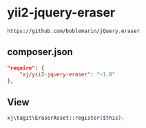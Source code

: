 # yii2-jquery-eraser
```
https://github.com/boblemarin/jQuery.eraser
```

composer.json
---------
```json
"require": {
    "xj/yii2-jquery-eraser": "~1.0"
},
```

View
---------
```php
xj\tagit\EraserAsset::register($this);
```